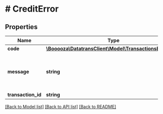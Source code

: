 # # CreditError

## Properties

Name | Type | Description | Notes
------------ | ------------- | ------------- | -------------
**code** | [**\Booooza\DatatransClient\Model\TransactionsErrorCode**](TransactionsErrorCode.md) |  | [optional]
**message** | **string** | A human readable message indicating what went wrong. | [optional]
**transaction_id** | **string** |  | [optional]

[[Back to Model list]](../../README.md#models) [[Back to API list]](../../README.md#endpoints) [[Back to README]](../../README.md)
